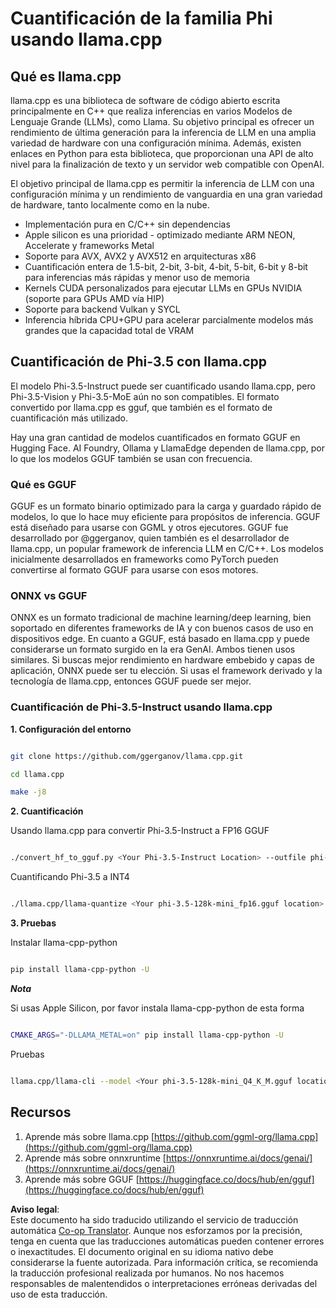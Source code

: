 <!--
CO_OP_TRANSLATOR_METADATA:
{
  "original_hash": "462bddc47427d8785f3c9fd817b346fe",
  "translation_date": "2025-07-16T22:05:33+00:00",
  "source_file": "md/01.Introduction/04/UsingLlamacppQuantifyingPhi.md",
  "language_code": "es"
}
-->
# **Cuantificación de la familia Phi usando llama.cpp**

## **Qué es llama.cpp**

llama.cpp es una biblioteca de software de código abierto escrita principalmente en C++ que realiza inferencias en varios Modelos de Lenguaje Grande (LLMs), como Llama. Su objetivo principal es ofrecer un rendimiento de última generación para la inferencia de LLM en una amplia variedad de hardware con una configuración mínima. Además, existen enlaces en Python para esta biblioteca, que proporcionan una API de alto nivel para la finalización de texto y un servidor web compatible con OpenAI.

El objetivo principal de llama.cpp es permitir la inferencia de LLM con una configuración mínima y un rendimiento de vanguardia en una gran variedad de hardware, tanto localmente como en la nube.

- Implementación pura en C/C++ sin dependencias
- Apple silicon es una prioridad - optimizado mediante ARM NEON, Accelerate y frameworks Metal
- Soporte para AVX, AVX2 y AVX512 en arquitecturas x86
- Cuantificación entera de 1.5-bit, 2-bit, 3-bit, 4-bit, 5-bit, 6-bit y 8-bit para inferencias más rápidas y menor uso de memoria
- Kernels CUDA personalizados para ejecutar LLMs en GPUs NVIDIA (soporte para GPUs AMD vía HIP)
- Soporte para backend Vulkan y SYCL
- Inferencia híbrida CPU+GPU para acelerar parcialmente modelos más grandes que la capacidad total de VRAM

## **Cuantificación de Phi-3.5 con llama.cpp**

El modelo Phi-3.5-Instruct puede ser cuantificado usando llama.cpp, pero Phi-3.5-Vision y Phi-3.5-MoE aún no son compatibles. El formato convertido por llama.cpp es gguf, que también es el formato de cuantificación más utilizado.

Hay una gran cantidad de modelos cuantificados en formato GGUF en Hugging Face. AI Foundry, Ollama y LlamaEdge dependen de llama.cpp, por lo que los modelos GGUF también se usan con frecuencia.

### **Qué es GGUF**

GGUF es un formato binario optimizado para la carga y guardado rápido de modelos, lo que lo hace muy eficiente para propósitos de inferencia. GGUF está diseñado para usarse con GGML y otros ejecutores. GGUF fue desarrollado por @ggerganov, quien también es el desarrollador de llama.cpp, un popular framework de inferencia LLM en C/C++. Los modelos inicialmente desarrollados en frameworks como PyTorch pueden convertirse al formato GGUF para usarse con esos motores.

### **ONNX vs GGUF**

ONNX es un formato tradicional de machine learning/deep learning, bien soportado en diferentes frameworks de IA y con buenos casos de uso en dispositivos edge. En cuanto a GGUF, está basado en llama.cpp y puede considerarse un formato surgido en la era GenAI. Ambos tienen usos similares. Si buscas mejor rendimiento en hardware embebido y capas de aplicación, ONNX puede ser tu elección. Si usas el framework derivado y la tecnología de llama.cpp, entonces GGUF puede ser mejor.

### **Cuantificación de Phi-3.5-Instruct usando llama.cpp**

**1. Configuración del entorno**


```bash

git clone https://github.com/ggerganov/llama.cpp.git

cd llama.cpp

make -j8

```


**2. Cuantificación**

Usando llama.cpp para convertir Phi-3.5-Instruct a FP16 GGUF


```bash

./convert_hf_to_gguf.py <Your Phi-3.5-Instruct Location> --outfile phi-3.5-128k-mini_fp16.gguf

```

Cuantificando Phi-3.5 a INT4


```bash

./llama.cpp/llama-quantize <Your phi-3.5-128k-mini_fp16.gguf location> ./gguf/phi-3.5-128k-mini_Q4_K_M.gguf Q4_K_M

```


**3. Pruebas**

Instalar llama-cpp-python


```bash

pip install llama-cpp-python -U

```

***Nota*** 

Si usas Apple Silicon, por favor instala llama-cpp-python de esta forma


```bash

CMAKE_ARGS="-DLLAMA_METAL=on" pip install llama-cpp-python -U

```

Pruebas


```bash

llama.cpp/llama-cli --model <Your phi-3.5-128k-mini_Q4_K_M.gguf location> --prompt "<|user|>\nCan you introduce .NET<|end|>\n<|assistant|>\n"  --gpu-layers 10

```



## **Recursos**

1. Aprende más sobre llama.cpp [https://github.com/ggml-org/llama.cpp](https://github.com/ggml-org/llama.cpp)  
2. Aprende más sobre onnxruntime [https://onnxruntime.ai/docs/genai/](https://onnxruntime.ai/docs/genai/)  
3. Aprende más sobre GGUF [https://huggingface.co/docs/hub/en/gguf](https://huggingface.co/docs/hub/en/gguf)

**Aviso legal**:  
Este documento ha sido traducido utilizando el servicio de traducción automática [Co-op Translator](https://github.com/Azure/co-op-translator). Aunque nos esforzamos por la precisión, tenga en cuenta que las traducciones automáticas pueden contener errores o inexactitudes. El documento original en su idioma nativo debe considerarse la fuente autorizada. Para información crítica, se recomienda la traducción profesional realizada por humanos. No nos hacemos responsables de malentendidos o interpretaciones erróneas derivadas del uso de esta traducción.